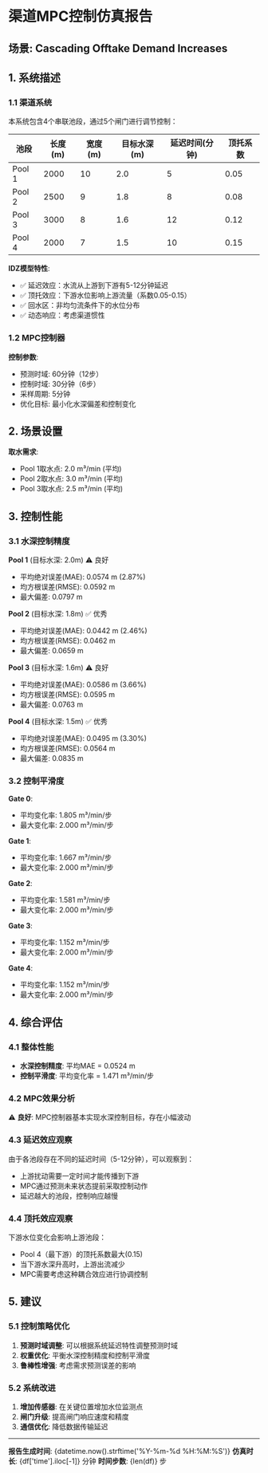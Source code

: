# 渠道MPC控制仿真报告

## 场景: Cascading Offtake Demand Increases

## 1. 系统描述

### 1.1 渠道系统

本系统包含4个串联池段，通过5个闸门进行调节控制：

| 池段 | 长度(m) | 宽度(m) | 目标水深(m) | 延迟时间(分钟) | 顶托系数 |
|------|---------|---------|------------|--------------|---------|
| Pool 1 | 2000 | 10 | 2.0 | 5 | 0.05 |
| Pool 2 | 2500 | 9 | 1.8 | 8 | 0.08 |
| Pool 3 | 3000 | 8 | 1.6 | 12 | 0.12 |
| Pool 4 | 2000 | 7 | 1.5 | 10 | 0.15 |

**IDZ模型特性**:
- ✅ 延迟效应：水流从上游到下游有5-12分钟延迟
- ✅ 顶托效应：下游水位影响上游流量（系数0.05-0.15）
- ✅ 回水区：非均匀流条件下的水位分布
- ✅ 动态响应：考虑渠道惯性

### 1.2 MPC控制器

**控制参数**:
- 预测时域: 60分钟（12步）
- 控制时域: 30分钟（6步）
- 采样周期: 5分钟
- 优化目标: 最小化水深偏差和控制变化

## 2. 场景设置


**取水需求**:
- Pool 1取水点: 2.0 m³/min (平均)
- Pool 2取水点: 3.0 m³/min (平均)
- Pool 3取水点: 2.5 m³/min (平均)


## 3. 控制性能

### 3.1 水深控制精度


**Pool 1** (目标水深: 2.0m) ⚠️ 良好
- 平均绝对误差(MAE): 0.0574 m (2.87%)
- 均方根误差(RMSE): 0.0592 m
- 最大偏差: 0.0797 m


**Pool 2** (目标水深: 1.8m) ✅ 优秀
- 平均绝对误差(MAE): 0.0442 m (2.46%)
- 均方根误差(RMSE): 0.0462 m
- 最大偏差: 0.0659 m


**Pool 3** (目标水深: 1.6m) ⚠️ 良好
- 平均绝对误差(MAE): 0.0586 m (3.66%)
- 均方根误差(RMSE): 0.0595 m
- 最大偏差: 0.0763 m


**Pool 4** (目标水深: 1.5m) ✅ 优秀
- 平均绝对误差(MAE): 0.0495 m (3.30%)
- 均方根误差(RMSE): 0.0564 m
- 最大偏差: 0.0835 m


### 3.2 控制平滑度


**Gate 0**:
- 平均变化率: 1.805 m³/min/步
- 最大变化率: 2.000 m³/min/步


**Gate 1**:
- 平均变化率: 1.667 m³/min/步
- 最大变化率: 2.000 m³/min/步


**Gate 2**:
- 平均变化率: 1.581 m³/min/步
- 最大变化率: 2.000 m³/min/步


**Gate 3**:
- 平均变化率: 1.152 m³/min/步
- 最大变化率: 2.000 m³/min/步


**Gate 4**:
- 平均变化率: 1.152 m³/min/步
- 最大变化率: 2.000 m³/min/步



## 4. 综合评估

### 4.1 整体性能

- **水深控制精度**: 平均MAE = 0.0524 m
- **控制平滑度**: 平均变化率 = 1.471 m³/min/步

### 4.2 MPC效果分析

⚠️ **良好**: MPC控制器基本实现水深控制目标，存在小幅波动


### 4.3 延迟效应观察

由于各池段存在不同的延迟时间（5-12分钟），可以观察到：
- 上游扰动需要一定时间才能传播到下游
- MPC通过预测未来状态提前采取控制动作
- 延迟越大的池段，控制响应越慢

### 4.4 顶托效应观察

下游水位变化会影响上游池段：
- Pool 4（最下游）的顶托系数最大(0.15)
- 当下游水深升高时，上游出流减少
- MPC需要考虑这种耦合效应进行协调控制

## 5. 建议

### 5.1 控制策略优化

1. **预测时域调整**: 可以根据系统延迟特性调整预测时域
2. **权重优化**: 平衡水深控制精度和控制平滑度
3. **鲁棒性增强**: 考虑需求预测误差的影响

### 5.2 系统改进

1. **增加传感器**: 在关键位置增加水位监测点
2. **闸门升级**: 提高闸门响应速度和精度
3. **通信优化**: 降低数据传输延迟

---

**报告生成时间**: {datetime.now().strftime('%Y-%m-%d %H:%M:%S')}
**仿真时长**: {df['time'].iloc[-1]} 分钟
**时间步数**: {len(df)} 步
